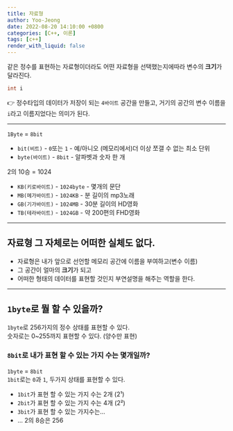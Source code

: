 ```yaml
---
title: 자료형
author: Yoo-Jeong
date: 2022-08-20 14:10:00 +0800
categories: [C++, 이론]
tags: [c++]
render_with_liquid: false
---
```


같은 정수를 표현하는 자료형이더라도 어떤 자료형을 선택했는지에따라 변수의 **크기**가 달라진다.  
   
```cpp
int i
```

👉 정수타입의 데이터가 저장이 되는 `4바이트` 공간을 만들고, 거기의 공간의 변수 이름을 `i`라고 이름지었다는 의미가 된다.

---
`1Byte` = `8bit`  
* `bit(비트)` - `0`또는 `1` - 예/아니오 (메모리에서)더 이상 쪼갤 수 없는 최소 단위  
* `byte(바이트)` - `8bit` - 알파벳과 숫자 한 개    

2의 10승 = 1024  
* `KB(키로바이트)` - `1024byte` - 몇개의 문단   
* `MB(메가바이트)` - `1024KB` - 분 길이의 mp3노래   
* `GB(기가바이트)` - `1024MB` - 30분 길이의 HD영화    
* `TB(테라바이트)` - `1024GB` - 약 200편의 FHD영화  

---
## 자료형 그 자체로는 어떠한 실체도 없다.  

* 자료형은 내가 앞으로 선언할 메모리 공간에 이름을 부여하고(변수 이름)  
* 그 공간이 얼마의 **크기**가 되고  
* 어떠한 형태의 데이터를 표현할 것인지 부연설명을 해주는 역할을 한다.  

---  

## `1byte`로 뭘 할 수 있을까?  
`1byte`로 256가지의 정수 상태를 표현할 수 있다.  
숫자로는 0~255까지 표현할 수 있다. (양수만 표현)  

### `8bit`로 내가 표현 할 수 있는 가지 수는 몇개일까?
`1byte` = `8bit`  
`1bit`로는 `0`과 `1`, 두가지 상태를 표현할 수 있다.  
* `1bit`가 표현 할 수 있는 가지 수는 2개 (2¹)  
* `2bit`가 표현 할 수 있는 가지 수는 4개 (2²)  
* `3bit`가 표현 할 수 있는 가지수는...  
* ... 2의 8승은 256